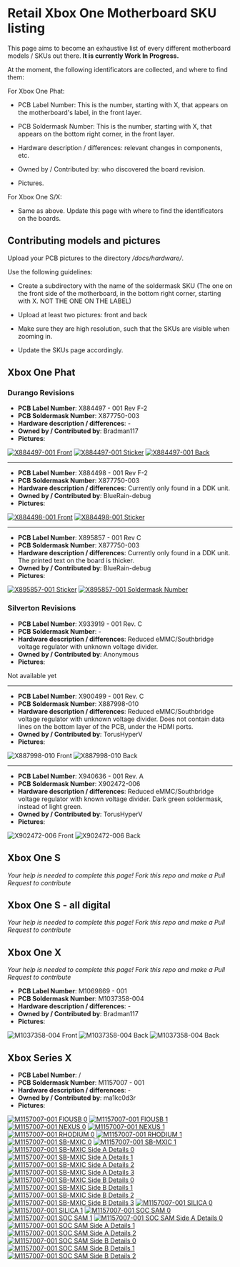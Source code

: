 # Retail Xbox One Motherboard SKU listing

This page aims to become an exhaustive list of every different motherboard models / SKUs out there. **It is currently Work In Progress.**

At the moment, the following identificators are collected, and where to find them:

For Xbox One Phat:

- PCB Label Number: This is the number, starting with X, that appears on the motherboard's label, in the front layer.

- PCB Soldermask Number: This is the number, starting with X, that appears on the bottom right corner, in the front layer.

- Hardware description / differences: relevant changes in components, etc.

- Owned by / Contributed by: who discovered the board revision.

- Pictures.

For Xbox One S/X:

- Same as above. Update this page with where to find the identificators on the boards.

## Contributing models and pictures

Upload your PCB pictures to the directory */docs/hardware/*.

Use the following guidelines:

* Create a subdirectory with the name of the soldermask SKU (The one on the front side of the motherboard, in the bottom right corner, starting with X. NOT THE ONE ON THE LABEL)

* Upload at least two pictures: front and back

* Make sure they are high resolution, such that the SKUs are visible when zooming in.

* Update the SKUs page accordingly.

## Xbox One Phat

### Durango Revisions


* **PCB Label Number**: X884497 - 001 Rev F-2
* **PCB Soldermask Number**: X877750-003
* **Hardware description / differences**: -
* **Owned by / Contributed by**: Bradman117
* **Pictures**: 

[![X884497-001 Front](../_files/skus/X877750-003/front_thumb.jpg)](../_files/skus/X877750-003/front.jpg)
[![X884497-001 Sticker](../_files/skus/X877750-003/sticker_thumb.jpg)](../_files/skus/X877750-003/sticker.jpg)
[![X884497-001 Back](../_files/skus/X877750-003/back_thumb.jpg)](../_files/skus/X877750-003/back.jpg)


---
* **PCB Label Number**: X884498 - 001 Rev F-2
* **PCB Soldermask Number**: X877750-003
* **Hardware description / differences**: Currently only found in a DDK unit.
* **Owned by / Contributed by**: BlueRain-debug
* **Pictures**: 

[![X884498-001 Front](../_files/skus/X877750-003/DDK-X884498-001_Rev._F-2-front_thumb.jpg)](../_files/skus/X877750-003/DDK-X884498-001_Rev._F-2-front.jpg)
[![X884498-001 Sticker](../_files/skus/X877750-003/DDK-X884498-001_Rev._F-2-sticker_thumb.jpg)](../_files/skus/X877750-003/DDK-X884498-001_Rev._F-2-sticker.jpg)


---
* **PCB Label Number**: X895857 - 001 Rev C
* **PCB Soldermask Number**: X877750-003
* **Hardware description / differences**: Currently only found in a DDK unit. The printed text on the board is thicker.
* **Owned by / Contributed by**: BlueRain-debug
* **Pictures**: 

[![X895857-001 Sticker](../_files/skus/X877750-003/DDK-X895857-001_Rev._C-sticker_thumb.jpg)](../_files/skus/X877750-003/DDK-X895857-001_Rev._C-sticker.jpg)
[![X895857-001 Soldermask Number](../_files/skus/X877750-003/DDK-X895857-001_Rev._C-soldermask_number_thumb.jpg)](../_files/skus/X877750-003/DDK-X895857-001_Rev._C-soldermask_number.jpg)


### Silverton Revisions


* **PCB Label Number**: X933919 - 001 Rev. C
* **PCB Soldermask Number**: -
* **Hardware description / differences**: Reduced eMMC/Southbridge voltage regulator with unknown voltage divider.
* **Owned by / Contributed by**: Anonymous
* **Pictures**:

Not available yet


---
* **PCB Label Number**: X900499 - 001 Rev. C
* **PCB Soldermask Number**: X887998-010
* **Hardware description / differences**: Reduced eMMC/Southbridge voltage regulator with unknown voltage divider. Does not contain data lines on the bottom layer of the PCB, under the HDMI ports.
* **Owned by / Contributed by**: TorusHyperV
* **Pictures**:
  
![X887998-010 Front](../_files/skus/X887998-010/front.jpeg)
![X887998-010 Back](../_files/skus/X887998-010/back.jpeg)


---
* **PCB Label Number**: X940636 - 001 Rev. A
* **PCB Soldermask Number**: X902472-006
* **Hardware description / differences**: Reduced eMMC/Southbridge voltage regulator with known voltage divider. Dark green soldermask, instead of light green.
* **Owned by / Contributed by**: TorusHyperV
* **Pictures**:

![X902472-006 Front](../_files/skus/X902472-006/front.jpeg)
![X902472-006 Back](../_files/skus/X902472-006/back.jpeg)


## Xbox One S
_Your help is needed to complete this page! Fork this repo and make a Pull Request to contribute_

## Xbox One S - all digital
_Your help is needed to complete this page! Fork this repo and make a Pull Request to contribute_

## Xbox One X
_Your help is needed to complete this page! Fork this repo and make a Pull Request to contribute_

* **PCB Label Number**: M1069869 - 001
* **PCB Soldermask Number**: M1037358-004
* **Hardware description / differences**: -
* **Owned by / Contributed by**: Bradman117
* **Pictures**:

![M1037358-004 Front](../_files/skus/M1037358-004/front.jpg)
![M1037358-004 Back](../_files/skus/M1037358-004/back.jpg)
![M1037358-004 Back](../_files/skus/M1037358-004/sticker.jpg)

## Xbox Series X

* **PCB Label Number**: /
* **PCB Soldermask Number**: M1157007 - 001
* **Hardware description / differences**: -
* **Owned by / Contributed by**: ma1kc0d3r
* **Pictures**:

[![M1157007-001 FIOUSB 0](../_files/skus/M1157007-001/fiousb_0_thumb.jpg)](../_files/skus/M1157007-001/fiousb_0.jpg)
[![M1157007-001 FIOUSB 1](../_files/skus/M1157007-001/fiousb_1_thumb.jpg)](../_files/skus/M1157007-001/fiousb_1.jpg)
[![M1157007-001 NEXUS 0](../_files/skus/M1157007-001/nexus_0_thumb.jpg)](../_files/skus/M1157007-001/nexus_0.jpg)
[![M1157007-001 NEXUS 1](../_files/skus/M1157007-001/nexus_1_thumb.jpg)](../_files/skus/M1157007-001/nexus_1.jpg)
[![M1157007-001 RHODIUM 0](../_files/skus/M1157007-001/rhodium_0_thumb.jpg)](../_files/skus/M1157007-001/rhodium_0.jpg)
[![M1157007-001 RHODIUM 1](../_files/skus/M1157007-001/rhodium_1_thumb.jpg)](../_files/skus/M1157007-001/rhodium_1.jpg)
[![M1157007-001 SB-MXIC 0](../_files/skus/M1157007-001/sb-mxic_0_thumb.jpg)](../_files/skus/M1157007-001/sb-mxic_0.jpg)
[![M1157007-001 SB-MXIC 1](../_files/skus/M1157007-001/sb-mxic_1_thumb.jpg)](../_files/skus/M1157007-001/sb-mxic_1.jpg)
[![M1157007-001 SB-MXIC Side A Details 0](../_files/skus/M1157007-001/sb-mxic_side-a-details_0_thumb.jpg)](../_files/skus/M1157007-001/sb-mxic_side-a-details_0.jpg)
[![M1157007-001 SB-MXIC Side A Details 1](../_files/skus/M1157007-001/sb-mxic_side-a-details_1_thumb.jpg)](../_files/skus/M1157007-001/sb-mxic_side-a-details_1.jpg)
[![M1157007-001 SB-MXIC Side A Details 2](../_files/skus/M1157007-001/sb-mxic_side-a-details_2_thumb.jpg)](../_files/skus/M1157007-001/sb-mxic_side-a-details_2.jpg)
[![M1157007-001 SB-MXIC Side A Details 3](../_files/skus/M1157007-001/sb-mxic_side-a-details_3_thumb.jpg)](../_files/skus/M1157007-001/sb-mxic_side-a-details_3.jpg)
[![M1157007-001 SB-MXIC Side B Details 0](../_files/skus/M1157007-001/sb-mxic_side-b-details_0_thumb.jpg)](../_files/skus/M1157007-001/sb-mxic_side-b-details_0.jpg)
[![M1157007-001 SB-MXIC Side B Details 1](../_files/skus/M1157007-001/sb-mxic_side-b-details_1_thumb.jpg)](../_files/skus/M1157007-001/sb-mxic_side-b-details_1.jpg)
[![M1157007-001 SB-MXIC Side B Details 2](../_files/skus/M1157007-001/sb-mxic_side-b-details_2_thumb.jpg)](../_files/skus/M1157007-001/sb-mxic_side-b-details_2.jpg)
[![M1157007-001 SB-MXIC Side B Details 3](../_files/skus/M1157007-001/sb-mxic_side-b-details_3_thumb.jpg)](../_files/skus/M1157007-001/sb-mxic_side-b-details_3.jpg)
[![M1157007-001 SILICA 0](../_files/skus/M1157007-001/silica_0_thumb.jpg)](../_files/skus/M1157007-001/silica_0.jpg)
[![M1157007-001 SILICA 1](../_files/skus/M1157007-001/silica_1_thumb.jpg)](../_files/skus/M1157007-001/silica_1.jpg)
[![M1157007-001 SOC SAM 0](../_files/skus/M1157007-001/soc-sam_0_thumb.jpg)](../_files/skus/M1157007-001/soc-sam_0.jpg)
[![M1157007-001 SOC SAM 1](../_files/skus/M1157007-001/soc-sam_1_thumb.jpg)](../_files/skus/M1157007-001/soc-sam_1.jpg)
[![M1157007-001 SOC SAM Side A Details 0](../_files/skus/M1157007-001/soc-sam_side-a-details_0_thumb.jpg)](../_files/skus/M1157007-001/soc-sam_side-a-details_0.jpg)
[![M1157007-001 SOC SAM Side A Details 1](../_files/skus/M1157007-001/soc-sam_side-a-details_1_thumb.jpg)](../_files/skus/M1157007-001/soc-sam_side-a-details_1.jpg)
[![M1157007-001 SOC SAM Side A Details 2](../_files/skus/M1157007-001/soc-sam_side-a-details_2_thumb.jpg)](../_files/skus/M1157007-001/soc-sam_side-a-details_2.jpg)
[![M1157007-001 SOC SAM Side B Details 0](../_files/skus/M1157007-001/soc-sam_side-b-details_0_thumb.jpg)](../_files/skus/M1157007-001/soc-sam_side-b-details_0.jpg)
[![M1157007-001 SOC SAM Side B Details 1](../_files/skus/M1157007-001/soc-sam_side-b-details_1_thumb.jpg)](../_files/skus/M1157007-001/soc-sam_side-b-details_1.jpg)
[![M1157007-001 SOC SAM Side B Details 2](../_files/skus/M1157007-001/soc-sam_side-b-details_2_thumb.jpg)](../_files/skus/M1157007-001/soc-sam_side-b-details_2.jpg)
